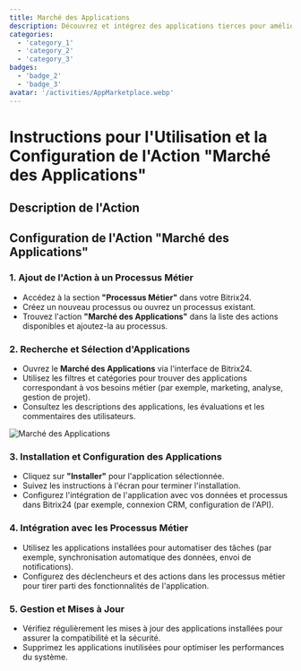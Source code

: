 ```yaml
---
title: Marché des Applications
description: Découvrez et intégrez des applications tierces pour améliorer votre entreprise.
categories: 
  - 'category_1'
  - 'category_2'
  - 'category_3'
badges: 
  - 'badge_2'
  - 'badge_3'
avatar: '/activities/AppMarketplace.webp'
---
```

# Instructions pour l'Utilisation et la Configuration de l'Action "Marché des Applications"

## Description de l'Action

## **Configuration de l'Action "Marché des Applications"**

### 1. Ajout de l'Action à un Processus Métier
- Accédez à la section **"Processus Métier"** dans votre Bitrix24.
- Créez un nouveau processus ou ouvrez un processus existant.
- Trouvez l'action **"Marché des Applications"** dans la liste des actions disponibles et ajoutez-la au processus.

### 2. Recherche et Sélection d'Applications
- Ouvrez le **Marché des Applications** via l'interface de Bitrix24.
- Utilisez les filtres et catégories pour trouver des applications correspondant à vos besoins métier (par exemple, marketing, analyse, gestion de projet).
- Consultez les descriptions des applications, les évaluations et les commentaires des utilisateurs.

![Marché des Applications](/activities/AppMarketplace.webp)

### 3. Installation et Configuration des Applications
- Cliquez sur **"Installer"** pour l'application sélectionnée.
- Suivez les instructions à l'écran pour terminer l'installation.
- Configurez l'intégration de l'application avec vos données et processus dans Bitrix24 (par exemple, connexion CRM, configuration de l'API).

### 4. Intégration avec les Processus Métier
- Utilisez les applications installées pour automatiser des tâches (par exemple, synchronisation automatique des données, envoi de notifications).
- Configurez des déclencheurs et des actions dans les processus métier pour tirer parti des fonctionnalités de l'application.

### 5. Gestion et Mises à Jour
- Vérifiez régulièrement les mises à jour des applications installées pour assurer la compatibilité et la sécurité.
- Supprimez les applications inutilisées pour optimiser les performances du système.